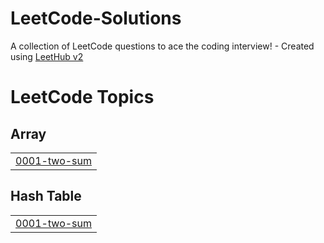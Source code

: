 # LeetCode-Solutions
A collection of LeetCode questions to ace the coding interview! - Created using [LeetHub v2](https://github.com/arunbhardwaj/LeetHub-2.0)

<!---LeetCode Topics Start-->
# LeetCode Topics
## Array
|  |
| ------- |
| [0001-two-sum](https://github.com/ayush-octt/LeetCode-Solutions/tree/master/0001-two-sum) |
## Hash Table
|  |
| ------- |
| [0001-two-sum](https://github.com/ayush-octt/LeetCode-Solutions/tree/master/0001-two-sum) |
<!---LeetCode Topics End-->